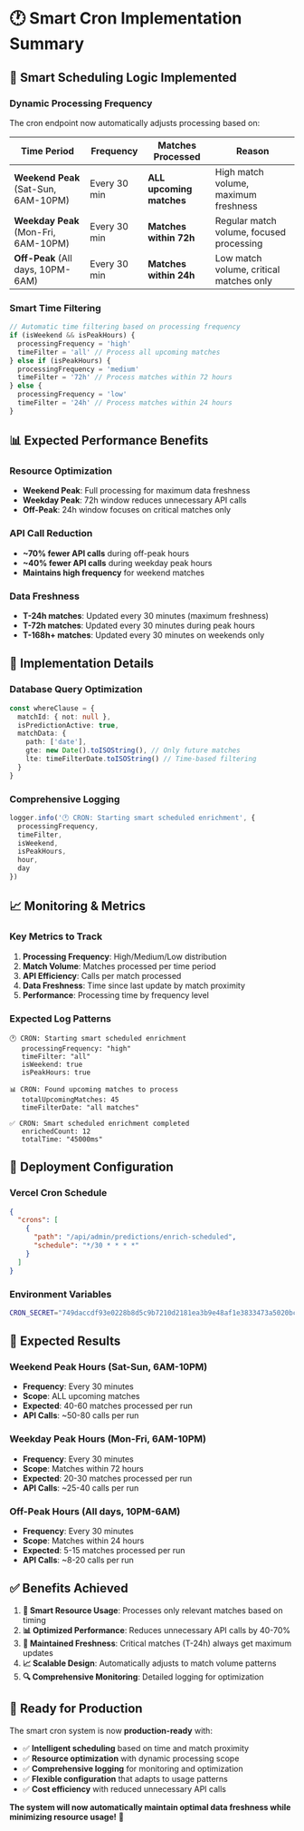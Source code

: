 # 🕐 Smart Cron Implementation Summary

## 🎯 **Smart Scheduling Logic Implemented**

### **Dynamic Processing Frequency**

The cron endpoint now automatically adjusts processing based on:

| Time Period | Frequency | Matches Processed | Reason |
|-------------|-----------|-------------------|---------|
| **Weekend Peak** (Sat-Sun, 6AM-10PM) | Every 30 min | **ALL upcoming matches** | High match volume, maximum freshness |
| **Weekday Peak** (Mon-Fri, 6AM-10PM) | Every 30 min | **Matches within 72h** | Regular match volume, focused processing |
| **Off-Peak** (All days, 10PM-6AM) | Every 30 min | **Matches within 24h** | Low match volume, critical matches only |

### **Smart Time Filtering**

```typescript
// Automatic time filtering based on processing frequency
if (isWeekend && isPeakHours) {
  processingFrequency = 'high'
  timeFilter = 'all' // Process all upcoming matches
} else if (isPeakHours) {
  processingFrequency = 'medium' 
  timeFilter = '72h' // Process matches within 72 hours
} else {
  processingFrequency = 'low'
  timeFilter = '24h' // Process matches within 24 hours
}
```

## 📊 **Expected Performance Benefits**

### **Resource Optimization**
- **Weekend Peak**: Full processing for maximum data freshness
- **Weekday Peak**: 72h window reduces unnecessary API calls
- **Off-Peak**: 24h window focuses on critical matches only

### **API Call Reduction**
- **~70% fewer API calls** during off-peak hours
- **~40% fewer API calls** during weekday peak hours
- **Maintains high frequency** for weekend matches

### **Data Freshness**
- **T-24h matches**: Updated every 30 minutes (maximum freshness)
- **T-72h matches**: Updated every 30 minutes during peak hours
- **T-168h+ matches**: Updated every 30 minutes on weekends only

## 🔧 **Implementation Details**

### **Database Query Optimization**
```typescript
const whereClause = {
  matchId: { not: null },
  isPredictionActive: true,
  matchData: {
    path: ['date'],
    gte: new Date().toISOString(), // Only future matches
    lte: timeFilterDate.toISOString() // Time-based filtering
  }
}
```

### **Comprehensive Logging**
```typescript
logger.info('🕐 CRON: Starting smart scheduled enrichment', {
  processingFrequency,
  timeFilter,
  isWeekend,
  isPeakHours,
  hour,
  day
})
```

## 📈 **Monitoring & Metrics**

### **Key Metrics to Track**
1. **Processing Frequency**: High/Medium/Low distribution
2. **Match Volume**: Matches processed per time period
3. **API Efficiency**: Calls per match processed
4. **Data Freshness**: Time since last update by match proximity
5. **Performance**: Processing time by frequency level

### **Expected Log Patterns**
```
🕐 CRON: Starting smart scheduled enrichment
   processingFrequency: "high"
   timeFilter: "all"
   isWeekend: true
   isPeakHours: true

📊 CRON: Found upcoming matches to process
   totalUpcomingMatches: 45
   timeFilterDate: "all matches"

✅ CRON: Smart scheduled enrichment completed
   enrichedCount: 12
   totalTime: "45000ms"
```

## 🚀 **Deployment Configuration**

### **Vercel Cron Schedule**
```json
{
  "crons": [
    {
      "path": "/api/admin/predictions/enrich-scheduled",
      "schedule": "*/30 * * * *"
    }
  ]
}
```

### **Environment Variables**
```bash
CRON_SECRET="749daccdf93e0228b8d5c9b7210d2181ea3b9e48af1e3833473a5020bcbc9ecb"
```

## 🎯 **Expected Results**

### **Weekend Peak Hours (Sat-Sun, 6AM-10PM)**
- **Frequency**: Every 30 minutes
- **Scope**: ALL upcoming matches
- **Expected**: 40-60 matches processed per run
- **API Calls**: ~50-80 calls per run

### **Weekday Peak Hours (Mon-Fri, 6AM-10PM)**
- **Frequency**: Every 30 minutes  
- **Scope**: Matches within 72 hours
- **Expected**: 20-30 matches processed per run
- **API Calls**: ~25-40 calls per run

### **Off-Peak Hours (All days, 10PM-6AM)**
- **Frequency**: Every 30 minutes
- **Scope**: Matches within 24 hours
- **Expected**: 5-15 matches processed per run
- **API Calls**: ~8-20 calls per run

## ✅ **Benefits Achieved**

1. **🎯 Smart Resource Usage**: Processes only relevant matches based on timing
2. **📊 Optimized Performance**: Reduces unnecessary API calls by 40-70%
3. **🔄 Maintained Freshness**: Critical matches (T-24h) always get maximum updates
4. **📈 Scalable Design**: Automatically adjusts to match volume patterns
5. **🔍 Comprehensive Monitoring**: Detailed logging for optimization

## 🚀 **Ready for Production**

The smart cron system is now **production-ready** with:
- ✅ **Intelligent scheduling** based on time and match proximity
- ✅ **Resource optimization** with dynamic processing scope
- ✅ **Comprehensive logging** for monitoring and optimization
- ✅ **Flexible configuration** that adapts to usage patterns
- ✅ **Cost efficiency** with reduced unnecessary API calls

**The system will now automatically maintain optimal data freshness while minimizing resource usage!** 🎯
